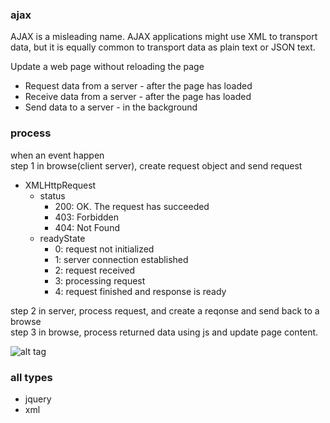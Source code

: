 ### ajax
AJAX is a misleading name. AJAX applications might use XML to transport data, but it is equally common to transport data as plain text or JSON text.

Update a web page without reloading the page  
* Request data from a server - after the page has loaded  
* Receive data from a server - after the page has loaded  
* Send data to a server - in the background  


### process 
when an event happen     
step 1 in browse(client server), create request object and send request   
* XMLHttpRequest
  * status
    * 200: OK. The request has succeeded
    * 403: Forbidden
    * 404: Not Found
  * readyState    
    * 0: request not initialized 
    * 1: server connection established
    * 2: request received 
    * 3: processing request 
    * 4: request finished and response is ready
    


step 2 in server, process request, and create a reqonse and send back to a browse     
step 3 in browse, process returned data using js and update page content.      

![alt tag](https://www.w3schools.com/xml/ajax.gif)


### all types
* jquery  
* xml  







